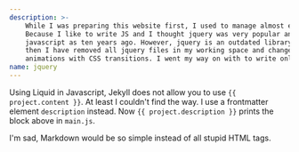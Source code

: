 ```yaml
---
description: >-
    While I was preparing this website first, I used to manage almost entire site with jquery.
    Because I like to write JS and I thought jquery was very popular and as better way to use
    javascript as ten years ago. However, jquery is an outdated library and it is odd to exist on a modern website now. Since
    then I have removed all jquery files in my working space and changed my mindset into create
    animations with CSS transitions. I went my way on with to write only native javascript also.
name: jquery
---
```


Using Liquid in Javascript, Jekyll does not allow you to use `{{ project.content }}`. At least I couldn't find the way.
I use a frontmatter element `description` instead. Now `{{ project.description }}` prints the block above in `main.js`.

I'm sad, Markdown would be so simple instead of all stupid HTML tags.
